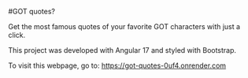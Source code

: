 #GOT quotes? 

Get the most famous quotes of your favorite GOT characters with just a click. 

This project was developed with Angular 17 and styled with Bootstrap. 

To visit this webpage, go to: https://got-quotes-0uf4.onrender.com

 

